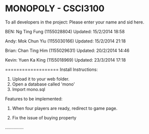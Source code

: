 MONOPOLY - CSCI3100
===================
To all developers in the project:
Please enter your name and sid here.

BEN: Ng Ting Fung (1155028804) Updated: 15/2/2014 18:58

Andy: Mok Chun Yiu (1155030166) Updated: 15/2/2014 21:18

Brian: Chan Ting Him (1155029631) Updated: 20/2/2014 14:46

Kevin: Yuen Ka King (1155018969) Updated: 23/3/2014 17:18

===================
Install Instructions:
1) Upload it to your web folder.
2) Open a database called 'mono'
3) Import mono.sql


Features to be implemented:

1) When four players are ready, redirect to game page.

2) Fix the issue of buying property

...............

